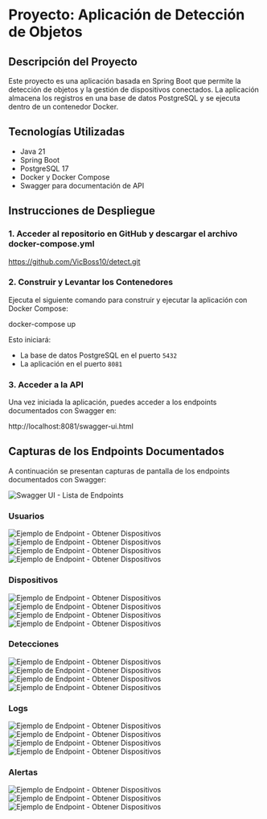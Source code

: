 # Proyecto: Aplicación de Detección de Objetos

## Descripción del Proyecto
Este proyecto es una aplicación basada en Spring Boot que permite la detección de objetos y la gestión de dispositivos conectados. La aplicación almacena los registros en una base de datos PostgreSQL y se ejecuta dentro de un contenedor Docker.

## Tecnologías Utilizadas
- Java 21
- Spring Boot
- PostgreSQL 17
- Docker y Docker Compose
- Swagger para documentación de API

## Instrucciones de Despliegue
### 1. Acceder al repositorio en GitHub y descargar el archivo docker-compose.yml

https://github.com/VicBoss10/detect.git
 

### 2. Construir y Levantar los Contenedores

Ejecuta el siguiente comando para construir y ejecutar la aplicación con Docker Compose:

docker-compose up 

Esto iniciará:
- La base de datos PostgreSQL en el puerto `5432`
- La aplicación en el puerto `8081`


### 3. Acceder a la API
Una vez iniciada la aplicación, puedes acceder a los endpoints documentados con Swagger en:

http://localhost:8081/swagger-ui.html






## Capturas de los Endpoints Documentados
A continuación se presentan capturas de pantalla de los endpoints documentados con Swagger:

![Swagger UI - Lista de Endpoints](Capturas/LISTA_EDNPOINTS.png)

### Usuarios
![Ejemplo de Endpoint - Obtener Dispositivos](Capturas/Usuarios/GET.png)
![Ejemplo de Endpoint - Obtener Dispositivos](Capturas/Usuarios/POST.png)
![Ejemplo de Endpoint - Obtener Dispositivos](Capturas/Usuarios/GET_ID.png)
![Ejemplo de Endpoint - Obtener Dispositivos](Capturas/Usuarios/DELETE.png)

### Dispositivos
![Ejemplo de Endpoint - Obtener Dispositivos](Capturas/Dispositivos/GET.png)
![Ejemplo de Endpoint - Obtener Dispositivos](Capturas/Dispositivos/POST.png)
![Ejemplo de Endpoint - Obtener Dispositivos](Capturas/Dispositivos/GET_ID.png)
![Ejemplo de Endpoint - Obtener Dispositivos](Capturas/Dispositivos/DELETE.png)

### Detecciones
![Ejemplo de Endpoint - Obtener Dispositivos](Capturas/Detecciones/GET.png)
![Ejemplo de Endpoint - Obtener Dispositivos](Capturas/Detecciones/POST.png)
![Ejemplo de Endpoint - Obtener Dispositivos](Capturas/Detecciones/GET_ID.png)
![Ejemplo de Endpoint - Obtener Dispositivos](Capturas/Detecciones/DELETE.png)

### Logs
![Ejemplo de Endpoint - Obtener Dispositivos](Capturas/Logs/GET.png)
![Ejemplo de Endpoint - Obtener Dispositivos](Capturas/Logs/POST.png)
![Ejemplo de Endpoint - Obtener Dispositivos](Capturas/Logs/GET_ID.png)
![Ejemplo de Endpoint - Obtener Dispositivos](Capturas/Logs/DELETE.png)

### Alertas
![Ejemplo de Endpoint - Obtener Dispositivos](Capturas/Alerta/GET.png)
![Ejemplo de Endpoint - Obtener Dispositivos](Capturas/Alerta/POST.png)
![Ejemplo de Endpoint - Obtener Dispositivos](Capturas/Alerta/PUT.png)




